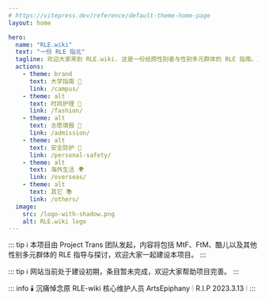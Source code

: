 ```yaml
---
# https://vitepress.dev/reference/default-theme-home-page
layout: home

hero:
  name: "RLE.wiki"
  text: "一份 RLE 指北"
  tagline: 欢迎大家来到 RLE.wiki. 这是一份给跨性别者与性别多元群体的 RLE 指南。更多帮助正在路上，敬请期待……测试
  actions:
    - theme: brand
      text: 大学指南 🏫
      link: /campus/
    - theme: alt
      text: 时尚护理 👕
      link: /fashion/
    - theme: alt
      text: 志愿填报 📝
      link: /admission/
    - theme: alt
      text: 安全防护 🚨
      link: /personal-safety/
    - theme: alt
      text: 海外生活 🌍
      link: /overseas/
    - theme: alt
      text: 其它 📚
      link: /others/
  image:
    src: /logo-with-shadow.png
    alt: RLE.wiki logo
---
```


<script setup>
import { HomeContent } from '@project-trans/vitepress-theme-project-trans/components'
</script>

<HomeContent>

::: tip ℹ️
本项目由 Project Trans 团队发起，内容将包括 MtF、FtM、酷儿以及其他性别多元群体的 RLE 指导与探讨，欢迎大家一起建设本项目。
:::

::: tip ℹ️
网站当前处于建设初期，条目暂未完成，欢迎大家帮助项目完善。
:::

::: info 🕯️
沉痛悼念原 RLE-wiki 核心维护人员 ArtsEpiphany 🕯 R.I.P 2023.3.13 🕯
:::

</HomeContent>
